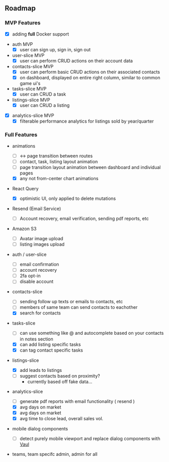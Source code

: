 ## Roadmap

### MVP Features

- [x] adding **full** Docker support
- auth MVP
  - [x] user can sign up, sign in, sign out
- user-slice MVP
  - [x] user can perform CRUD actions on their account data
- contacts-slice MVP
  - [x] user can perform basic CRUD actions on their associated contacts
  - [x] on dashboard, displayed on entire right column, similar to common game ui's
- tasks-slice MVP
  - [x] user can CRUD a task
- listings-slice MVP
  - [x] user can CRUD a listing
- [x] analytics-slice MVP
  - [x] filterable performance analytics for listings sold by year/quarter

### Full Features

- animations

  - [ ] <-> page transition between <Public /> routes
  - [ ] contact, task, listing layout animation
  - [ ] page transition layout animation between dashboard and individual pages
  - [x] any not from-center chart animations

- React Query

  - [x] optimistic UI, only applied to delete mutations

- Resend (Email Service)

  - [ ] Account recovery, email verification, sending pdf reports, etc

- Amazon S3

  - [ ] Avatar image upload
  - [ ] listing images upload

- auth / user-slice

  - [ ] email confirmation
  - [ ] account recovery
  - [ ] 2fa opt-in
  - [ ] disable account

- contacts-slice

  - [ ] sending follow up texts or emails to contacts, etc
  - [ ] members of same team can send contacts to eachother
  - [x] search for contacts

- tasks-slice

  - [ ] can use something like @<Name> and autocomplete based on your contacts in notes section
  - [x] can add listing specific tasks
  - [x] can tag contact specific tasks

- listings-slice

  - [x] add leads to listings
  - [ ] suggest contacts based on proximity?
    - currently based off fake data...

- analytics-slice

  - [ ] generate pdf reports with email functionality ( resend )
  - [x] avg days on market
  - [x] avg days on market
  - [x] avg time to close lead, overall sales vol.

- mobile dialog components

  - [ ] detect purely mobile viewport and replace dialog components with [Vaul](https://github.com/emilkowalski/vaul)

- teams, team specifc admin, admin for all
